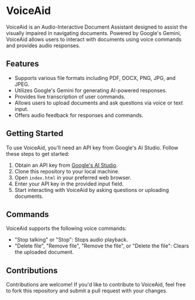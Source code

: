 # VoiceAid

VoiceAid is an Audio-Interactive Document Assistant designed to assist the visually impaired in navigating documents. Powered by Google's Gemini, VoiceAid allows users to interact with documents using voice commands and provides audio responses.

## Features

- Supports various file formats including PDF, DOCX, PNG, JPG, and JPEG.
- Utilizes Google's Gemini for generating AI-powered responses.
- Provides live transcription of user commands.
- Allows users to upload documents and ask questions via voice or text input.
- Offers audio feedback for responses and commands.

## Getting Started

To use VoiceAid, you'll need an API key from Google's AI Studio. Follow these steps to get started:

1. Obtain an API key from [Google's AI Studio](https://aistudio.google.com/app/apikey).
2. Clone this repository to your local machine.
3. Open `index.html` in your preferred web browser.
4. Enter your API key in the provided input field.
5. Start interacting with VoiceAid by asking questions or uploading documents.

## Commands

VoiceAid supports the following voice commands:

- "Stop talking" or "Stop": Stops audio playback.
- "Delete file", "Remove file", "Remove the file", or "Delete the file": Clears the uploaded document.

## Contributions

Contributions are welcome! If you'd like to contribute to VoiceAid, feel free to fork this repository and submit a pull request with your changes.


